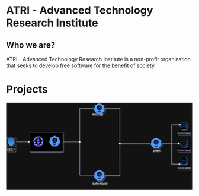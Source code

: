 # ATRI - Advanced Technology Research Institute

## Who we are?

ATRI - Advanced Technology Research Institute is a non-profit organization that seeks to develop free software for the
benefit of society.

# Projects

![ATRI](../assets/architecture.png)